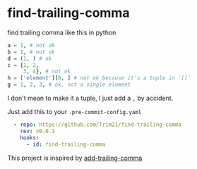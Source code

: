 # find-trailing-comma

find trailing comma like this in python

```python
a = 1, # not ok
b = 1, # not ok
d = (1, ) # ok
c = {1, 2,
     3, 4}, # not ok
h = ['element'][0, ] # not ok because it's a tuple in `[]`
g = 1, 2, 3, # ok, not a single element

```

I don't mean to make it a tuple, I just add a `,` by accident.

Just add this to your  `.pre-commit-config.yaml`

```yaml
  - repo: https://github.com/Trim21/find-trailing-comma
    rev: v0.0.1
    hooks:
      - id: find-trailing-comma
```

This project is inspired by [add-trailing-comma](https://github.com/asottile/add-trailing-comma)